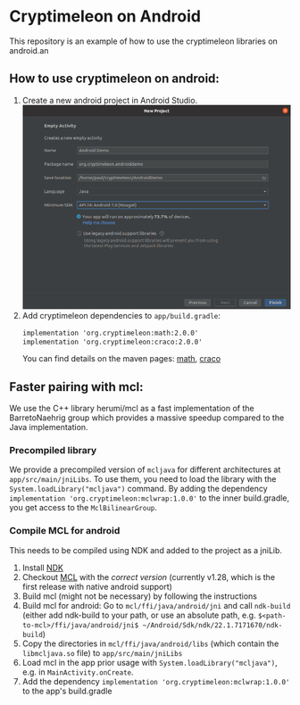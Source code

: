 # Cryptimeleon on Android

This repository is an example of how to use the cryptimeleon libraries on android.an

## How to use cryptimeleon on android:

 1. Create a new android project in Android Studio. ![](images/app-setup.png)
 2. Add cryptimeleon dependencies to `app/build.gradle`:
      ```
      implementation 'org.cryptimeleon:math:2.0.0'
      implementation 'org.cryptimeleon:craco:2.0.0'
      ```
    You can find details on the maven pages: [math](https://search.maven.org/artifact/org.cryptimeleon/math/2.0.0/jar), [craco](https://search.maven.org/artifact/org.cryptimeleon/craco/2.0.0/jar)

## Faster pairing with mcl:

We use the C++ library herumi/mcl as a fast implementation of the BarretoNaehrig group which provides a massive speedup compared to the Java implementation.

### Precompiled library

We provide a precompiled version of `mcljava` for different architectures at `app/src/main/jniLibs`.
To use them, you need to load the library with the `System.loadLibrary("mcljava")` command.
By adding the dependency `implementation 'org.cryptimeleon:mclwrap:1.0.0'` to the inner build.gradle, you get access to the `MclBilinearGroup`.

### Compile MCL for android

This needs to be compiled using NDK and added to the project as a jniLib.

 1. Install [NDK](https://developer.android.com/studio/projects/install-ndk)
 2. Checkout [MCL](https://github.com/herumi/mcl) with the *correct version* (currently v1.28, which is the first release with native android support)
 3. Build mcl (might not be necessary) by following the instructions
 4. Build mcl for android: Go to `mcl/ffi/java/android/jni` and call `ndk-build` (either add ndk-build to your path, or use an absolute path, e.g. `$<path-to-mcl>/ffi/java/android/jni$ ~/Android/Sdk/ndk/22.1.7171670/ndk-build`)
 5. Copy the directories in `mcl/ffi/java/android/libs` (which contain the `libmcljava.so` file) to `app/src/main/jniLibs`
 6. Load mcl in the app prior usage with `System.loadLibrary("mcljava")`, e.g. in `MainActivity.onCreate`.
 7. Add the dependency `implementation 'org.cryptimeleon:mclwrap:1.0.0'` to the app's build.gradle